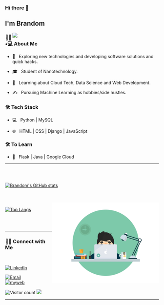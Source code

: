 ### Hi there 👋<h2> I'm Brandom</h2>

<img align='right' src="https://cdn.dribbble.com/users/1201592/screenshots/9078494/media/422a760a51cef7de2fa3db9daf697853.gif" width="480">

<h3> 👨🏻•💻 About Me </h3>



- 🤔 &nbsp; Exploring new technologies and developing software solutions and quick hacks.

- 🎓 &nbsp; Student of Nanotechnology.

- 🌱 &nbsp; Learning about Cloud Tech, Data Science and Web Development.

- ✍️ &nbsp; Pursuing Machine Learning as hobbies/side hustles.



<h3>🛠 Tech Stack</h3>



- 💻 &nbsp; Python | MySQL

- 🌐 &nbsp; HTML | CSS | Django | JavaScript

<!--

- 🛢 &nbsp; MySQL | MongoDB

- 🔧 &nbsp; Git | Markdown | Selenium | Tidyverse

- 🖥 &nbsp; Illustrator| Photoshop | InDesign

-->



<h3>🛠 To Learn</h3>

- 🔧 &nbsp;  Flask | Java | Google Cloud

<hr>



<br/><br/>

[![Brandom's GitHub stats](https://github-readme-stats.vercel.app/api?username=Zurybr)](https://github.com/Zurybr/github-readme-stats)

<br/>

<br/>

<img src="https://github.com/nirala69/nirala69/blob/master/70804f7e25b11f29db904f2fa7b4cd9d.gif" width="350" align='right'>

[![Top Langs](https://github-readme-stats.vercel.app/api/top-langs/?username=Zurybr)](https://github.com/Zurybr/github-readme-stats)

<br><br>



<hr>



<h3> 🤝🏻 Connect with Me </h3>

<br>



<p align="center">


<a href="https://www.linkedin.com/in/brandomled//"><img alt="LinkedIn" src="https://img.shields.io/badge/LinkedIn-Brandom%20Ledesma-blue?style=flat-square&logo=linkedin"></a>

<a href="mailto:brandom.ledesma@gmail.com"><img alt="Email" src="https://img.shields.io/badge/Email-brandom.ledesma@gmail.com-blue?style=flat-square&logo=gmail"></a>
<br/> <a href="https://zurybr.github.io/mainpage/"><img alt="myweb" src="https://img.shields.io/badge/my%20web-for%20all%20my%20love-blue"></a>
  
  
</p>





![Visitor count](https://visitor-badge.laobi.icu/badge?page_id=Zurybr.Zurybr)   <img src="https://media.giphy.com/media/dxn6fRlTIShoeBr69N/giphy.gif" width="30">





<hr>


